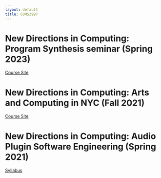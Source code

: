 ```yaml
---
layout: default
title: COMS3997
---
```


# New Directions in Computing: Program Synthesis seminar (Spring 2023)

[Course Site](./spring2023)
 
# New Directions in Computing: Arts and Computing in NYC (Fall 2021)

[Course Site](./fall2021/)

# New Directions in Computing: Audio Plugin Software Engineering (Spring 2021)

[Syllabus](./spring2021/syllabus.pdf)


